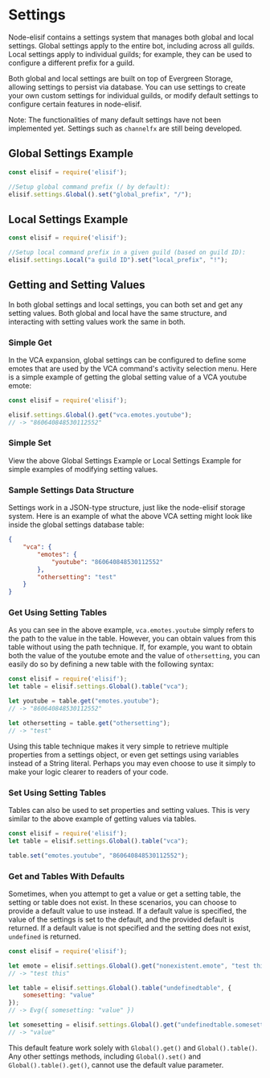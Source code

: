 # Settings

Node-elisif contains a settings system that manages both global and local settings. Global settings apply to the entire bot, including across all guilds. Local settings apply to individual guilds; for example, they can be used to configure a different prefix for a guild.

Both global and local settings are built on top of Evergreen Storage, allowing settings to persist via database. You can use settings to create your own custom settings for individual guilds, or modify default settings to configure certain features in node-elisif.

Note: The functionalities of many default settings have not been implemented yet. Settings such as `channelfx` are still being developed.

## Global Settings Example

```js
const elisif = require('elisif');

//Setup global command prefix (/ by default):
elisif.settings.Global().set("global_prefix", "/");
```

## Local Settings Example

```js
const elisif = require('elisif');

//Setup local command prefix in a given guild (based on guild ID):
elisif.settings.Local("a guild ID").set("local_prefix", "!");
```

## Getting and Setting Values

In both global settings and local settings, you can both set and get any setting values. Both global and local have the same structure, and interacting with setting values work the same in both.

### Simple Get

In the VCA expansion, global settings can be configured to define some emotes that are used by the VCA command's activity selection menu. Here is a simple example of getting the global setting value of a VCA youtube emote:

```js
const elisif = require('elisif');

elisif.settings.Global().get("vca.emotes.youtube");
// -> "860640848530112552"
```

### Simple Set

View the above Global Settings Example or Local Settings Example for simple examples of modifying setting values.

### Sample Settings Data Structure

Settings work in a JSON-type structure, just like the node-elisif storage system. Here is an example of what the above VCA setting might look like inside the global settings database table:

```json
{
    "vca": {
        "emotes": {
            "youtube": "860640848530112552"
        },
        "othersetting": "test"
    }
}
```
### Get Using Setting Tables

As you can see in the above example, `vca.emotes.youtube` simply refers to the path to the value in the table. However, you can obtain values from this table without using the path technique. If, for example, you want to obtain both the value of the youtube emote and the value of `othersetting`, you can easily do so by defining a new table with the following syntax:

```js
const elisif = require('elisif');
let table = elisif.settings.Global().table("vca");

let youtube = table.get("emotes.youtube");
// -> "860640848530112552"

let othersetting = table.get("othersetting");
// -> "test"
```

Using this table technique makes it very simple to retrieve multiple properties from a settings object, or even get settings using variables instead of a String literal. Perhaps you may even choose to use it simply to make your logic clearer to readers of your code.

### Set Using Setting Tables

Tables can also be used to set properties and setting values. This is very similar to the above example of getting values via tables.

```js
const elisif = require('elisif');
let table = elisif.settings.Global().table("vca");

table.set("emotes.youtube", "860640848530112552");
```

### Get and Tables With Defaults

Sometimes, when you attempt to get a value or get a setting table, the setting or table does not exist. In these scenarios, you can choose to provide a default value to use instead. If a default value is specified, the value of the settings is set to the default, and the provided default is returned. If a default value is not specified and the setting does not exist, `undefined` is returned.

```js
const elisif = require('elisif');

let emote = elisif.settings.Global().get("nonexistent.emote", "test this");
// -> "test this"

let table = elisif.settings.Global().table("undefinedtable", {
    somesetting: "value"
});
// -> Evg({ somesetting: "value" })

let somesetting = elisif.settings.Global().get("undefinedtable.somesetting");
// -> "value"
```

This default feature work solely with `Global().get()` and `Global().table()`. Any other settings methods, including `Global().set()` and `Global().table().get()`, cannot use the default value parameter.
